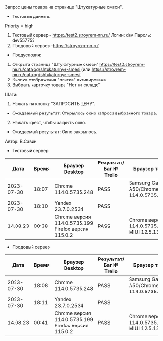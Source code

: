 Запрос цены товара на странице "Штукатурные смеси".

* Тестовые данные: 

Priority = high

1. Тестовый сервер - https://test2.stroyrem-nn.ru/
Логин: dev
Пароль: dev557755
2. Продовый сервер -https://stroyrem-nn.ru/

* Предусловия:
1. Открыта страница "Штукатурные смеси" https://test2.stroyrem-nn.ru/catalog/shtukaturnye-smesi (или https://stroyrem-nn.ru/catalog/shtukaturnye-smesi)
2. Кнопка отображения "плитка" активирована.
3. Выбрать карточку товара "Нет на складе"

Шаги:
1. Нажать на кнопку "ЗАПРОСИТЬ ЦЕНУ".

* Ожидаемый результат:
Открылось окно запроса выбранного товара.

2. Нажать крест, чтобы закрыть окно.

* Ожидаемый результат:
Окно закрылось.

Автор: В.Савин


* Тестовый сервер 

| Дата | Время | Браузер Desktop| Результат/Баг № Trello| Браузер тач| Результат/Баг № Trello| Дата релиза |Имя |
| --- | --- | --- | --- | --- | --- | --- | --- | 
|2023-07-30 | 18:07 | Chrome 114.0.5735.248 | PASS |Samsung Galaxy A50/Chrome 114.0.5735.196  | PASS | 04.07.23 | Наталья К. | 
|2023-07-30 | 18:10 | Yandex 23.7.0.2534 | PASS |  |  | 04.07.23 | Наталья К. |
| 14.08.23 | 00:38 | Chrome версия 114.0.5735.199 Firefox версия 115.0.2 | PASS | Chrome версия 114.0.5735.196 MIUI 12.5.13 | PASS | 13.08.23 | Надежда |  


* Продовый сервер

| Дата | Время | Браузер Desktop| Результат/Баг № Trello| Браузер тач| Результат/Баг № Trello| Дата релиза |Имя |
| --- | --- | --- | --- | --- | --- | --- | --- | 
| 2023-07-30 | 18:08 | Chrome 114.0.5735.248 | PASS |Samsung Galaxy A50/Chrome 114.0.5735.196 | PASS | 04.07.23 | Наталья К. | 
| 2023-07-30 | 18:11 | Yandex 23.7.0.2534 | PASS |  |  | 04.07.23 | Наталья К. |
| 14.08.23 | 00:41 | Chrome версия 114.0.5735.199 Firefox версия 115.0.2 | PASS | Chrome версия 114.0.5735.196 MIUI 12.5.13 | PASS | 13.08.23 | Надежда |  

